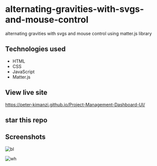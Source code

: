 # alternating-gravities-with-svgs-and-mouse-control

alternating gravities with svgs and mouse control using matter.js library

## Technologies used
* HTML
* CSS
* JavaScript
* Matter.js

## View live site

https://peter-kimanzi.github.io/Project-Management-Dashboard-UI/

## star this repo

## Screenshots

![bl](https://user-images.githubusercontent.com/71552773/172792437-70516c0f-9ce1-412f-b407-dec9a13a5c97.PNG)

![wh](https://user-images.githubusercontent.com/71552773/172792526-7a70ef95-e224-49e2-82b8-fba6ef00d6e8.PNG)
